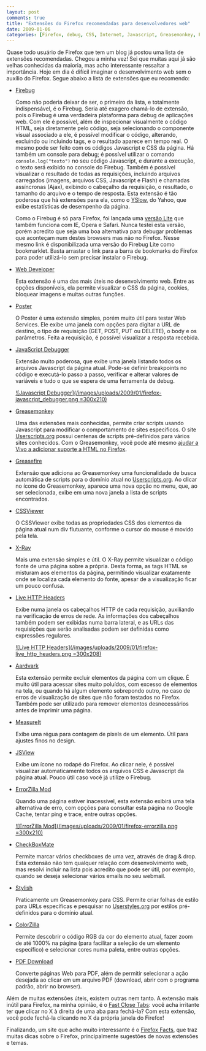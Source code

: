 ```yaml
---
layout: post
comments: true
title: "Extensões do Firefox recomendadas para desenvolvedores web"
date: 2009-01-06
categories: [Firefox, debug, CSS, Internet, Javascript, Greasemonkey, Firebug]
---
```

Quase todo usuário de Firefox que tem um blog já postou uma lista de extensões recomendadas. Chegou a minha vez! Sei que muitas aqui já são velhas conhecidas da maioria, mas acho interessante ressaltar a importância. Hoje em dia é difícil imaginar o desenvolvimento web sem o auxílio do Firefox. Segue abaixo a lista de extensões que eu recomendo:

- [Firebug](https://addons.mozilla.org/en-US/firefox/addon/1843)

    Como não poderia deixar de ser, o primeiro da lista, e totalmente indispensável, é o Firebug. Seria até exagero chamá-lo de extensão, pois o Firebug é uma verdadeira plataforma para debug de aplicações web. Com ele é possível, além de inspecionar visualmente o código HTML, seja diretamente pelo código, seja selecionando o componente visual associado a ele, é possível modificar o código, alterando, excluindo ou incluindo tags, e o resultado aparece em tempo real. O mesmo pode ser feito com os códigos Javascript e CSS da página. Há também um console para debug; é possível utilizar o comando `console.log("texto")` no seu código Javascript, e durante a execução, o texto será exibido no console do Firebug. Também é possível visualizar o resultado de todas as requisições, incluindo arquivos carregados (imagens, arquivos CSS, Javascript e Flash) e chamadas assíncronas (Ajax), exibindo o cabeçalho da requisição, o resultado, o tamanho do arquivo e o tempo de resposta. Esta extensão é tão poderosa que há extensões para ela, como o [YSlow](https://addons.mozilla.org/en-US/firefox/addon/5369), do Yahoo, que exibe estatísticas de desempenho da página.

    Como o Firebug é só para Firefox, foi lançada uma [versão Lite](http://getfirebug.com/lite.html) que também funciona com IE, Opera e Safari. Nunca testei esta versão, porém acredito que seja uma boa alternativa para debugar problemas que aconteçam num destes browsers mas não no Firefox. Nesse mesmo link é disponibilizada uma versão do Firebug Lite como bookmarklet. Basta arrastar o link para a barra de bookmarks do Firefox para poder utilizá-lo sem precisar instalar o Firebug.

- [Web Developer](https://addons.mozilla.org/en-US/firefox/addon/60)

    Esta extensão é uma das mais úteis no desenvolvimento web. Entre as opções disponíveis, ela permite visualizar o CSS da página, cookies, bloquear imagens e muitas outras funções.

- [Poster](https://addons.mozilla.org/en-US/firefox/addon/2691)

    O Poster é uma extensão simples, porém muito útil para testar Web Services. Ele exibe uma janela com opções para digitar a URL de destino, o tipo de requisição (GET, POST, PUT ou DELETE), o body e os parâmetros. Feita a requisição, é possível visualizar a resposta recebida.

- [JavaScript Debugger](https://addons.mozilla.org/en-US/firefox/addon/216)

    Extensão muito poderosa, que exibe uma janela listando todos os arquivos Javascript da página atual. Pode-se definir breakpoints no código e executá-lo passo a passo, verificar e alterar valores de variáveis e tudo o que se espera de uma ferramenta de debug.

    <a href="/images/uploads/2009/01/firefox-javascript_debugger.png" class="post-image-link">![Javascript Debugger](/images/uploads/2009/01/firefox-javascript_debugger.png =300x210)</a>

- [Greasemonkey](https://addons.mozilla.org/en-US/firefox/addon/748)

    Uma das extensões mais conhecidas, permite criar scripts usando Javascript para modificar o comportamento de sites específicos. O site [Userscripts.org](http://userscripts.org/) possui centenas de scripts pré-definidos para vários sites conhecidos. Com o Greasemonkey, você pode até mesmo [ajudar a Vivo a adicionar suporte a HTML no Firefox](http://blog.guilhermegarnier.com/2008/12/23/ajude-a-vivo-a-adicionar-suporte-a-html-no-firefox/).

- [Greasefire](https://addons.mozilla.org/en-US/firefox/addon/8352)

    Extensão que adiciona ao Greasemonkey uma funcionalidade de busca automática de scripts para o domínio atual no [Userscripts.org](http://userscripts.org/). Ao clicar no ícone do Greasemonkey, aparece uma nova opção no menu, que, ao ser selecionada, exibe em uma nova janela a lista de scripts encontrados.

- [CSSViewer](https://addons.mozilla.org/en-US/firefox/addon/2104)

    O CSSViewer exibe todas as propriedades CSS dos elementos da página atual num div flutuante, conforme o cursor do mouse é movido pela tela.

- [X-Ray](https://addons.mozilla.org/en-US/firefox/addon/1802)

    Mais uma extensão simples e útil. O X-Ray permite visualizar o código fonte de uma página sobre a própria. Desta forma, as tags HTML se misturam aos elementos da página, permitindo visualizar exatamente onde se localiza cada elemento do fonte, apesar de a visualização ficar um pouco confusa.

- [Live HTTP Headers](https://addons.mozilla.org/en-US/firefox/addon/3829)

    Exibe numa janela os cabeçalhos HTTP de cada requisição, auxiliando na verificação de erros de rede. As informações dos cabeçalhos também podem ser exibidas numa barra lateral, e as URLs das requisições que serão analisadas podem ser definidas como expressões regulares.

    <a href="/images/uploads/2009/01/firefox-live_http_headers.png" class="post-image-link">![Live HTTP Headers](/images/uploads/2009/01/firefox-live_http_headers.png =300x208)</a>

- [Aardvark](https://addons.mozilla.org/en-US/firefox/addon/4111)

    Esta extensão permite excluir elementos da página com um clique. É muito útil para acessar sites muito poluídos, com excesso de elementos na tela, ou quando há algum elemento sobrepondo outro, no caso de erros de visualização de sites que não foram testados no Firefox. Também pode ser utilizado para remover elementos desnecessários antes de imprimir uma página.

- [MeasureIt](https://addons.mozilla.org/en-US/firefox/addon/539)

    Exibe uma régua para contagem de pixels de um elemento. Útil para ajustes finos no design.

- [JSView](https://addons.mozilla.org/en-US/firefox/addon/2076)

    Exibe um ícone no rodapé do Firefox. Ao clicar nele, é possível visualizar automaticamente todos os arquivos CSS e Javascript da página atual. Pouco útil caso você já utilize o Firebug.

- [ErrorZilla Mod](https://addons.mozilla.org/en-US/firefox/addon/3336)

    Quando uma página estiver inacessível, esta extensão exibirá uma tela alternativa de erro, com opções para consultar esta página no Google Cache, tentar ping e trace, entre outras opções.

    <a href="/images/uploads/2009/01/firefox-errorzilla.png" class="post-image-link">![ErrorZilla Mod](/images/uploads/2009/01/firefox-errorzilla.png =300x210)</a>

- [CheckBoxMate](http://dragtotab.mozdev.org/checkboxmate/)

    Permite marcar vários checkboxes de uma vez, através de drag &amp; drop. Esta extensão não tem qualquer relação com desenvolvimento web, mas resolvi incluir na lista pois acredito que pode ser útil, por exemplo, quando se deseja selecionar vários emails no seu webmail.

- [Stylish](https://addons.mozilla.org/en-US/firefox/addon/2108)

    Praticamente um Greasemonkey para CSS. Permite criar folhas de estilo para URLs específicas e pesquisar no [Userstyles.org](http://userstyles.org/) por estilos pré-definidos para o domínio atual.

- [ColorZilla](https://addons.mozilla.org/en-US/firefox/addon/271)

    Permite descobrir o código RGB da cor do elemento atual, fazer zoom de até 1000% na página (para facilitar a seleção de um elemento específico) e selecionar cores numa paleta, entre outras opções.

- [PDF Download](https://addons.mozilla.org/en-US/firefox/addon/636)

    Converte páginas Web para PDF, além de permitir selecionar a ação desejada ao clicar em um arquivo PDF (download, abrir com o programa padrão, abrir no browser).

Além de muitas extensões úteis, existem outras nem tanto. A extensão mais inútil para Firefox, na minha opinião, é o [Fast Close Tabs](https://addons.mozilla.org/en-US/firefox/addon/9893): você acha irritante ter que clicar no X à direita de uma aba para fechá-la? Com esta extensão, você pode fechá-la clicando no X da própria janela do Firefox!

Finalizando, um site que acho muito interessante é o [Firefox Facts](http://www.firefoxfacts.com/), que traz muitas dicas sobre o Firefox, principalmente sugestões de novas extensões e temas.
